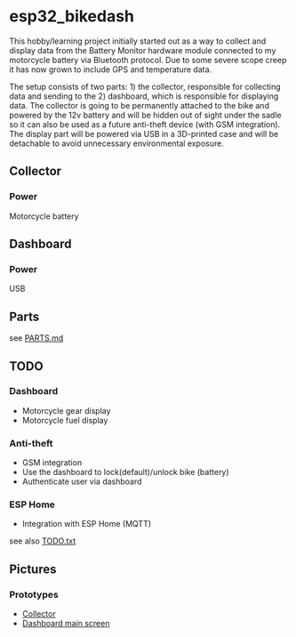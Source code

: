 # esp32_bikedash

This hobby/learning project initially started out as a way to collect and display 
data from the Battery Monitor hardware module connected to my motorcycle battery 
via Bluetooth protocol.
Due to some severe scope creep it has now grown to include GPS and temperature
data. 

The setup consists of two parts: 1) the collector, responsible for collecting
data and sending to the 2) dashboard, which is responsible for displaying data.
The collector is going to be permanently attached to the bike and powered by the
12v battery and will be hidden out of sight under the sadle so it can also be
used as a future anti-theft device (with GSM integration). 
The display part will be powered via USB in a 3D-printed case and will be 
detachable to avoid unnecessary environmental exposure.

## Collector

### Power
Motorcycle battery

## Dashboard


### Power
USB

## Parts
see [PARTS.md](PARTS.md)

## TODO

### Dashboard
* Motorcycle gear display
* Motorcycle fuel display

### Anti-theft
* GSM integration
* Use the dashboard to lock(default)/unlock bike (battery)
* Authenticate user via dashboard

### ESP Home
* Integration with ESP Home (MQTT)

see also [TODO.txt](TODO.txt)

## Pictures

### Prototypes

* [Collector](dashboard/pics/IMG_0757.jpg)
* [Dashboard main screen](dashboard/pics/IMG_0760.jpg)
